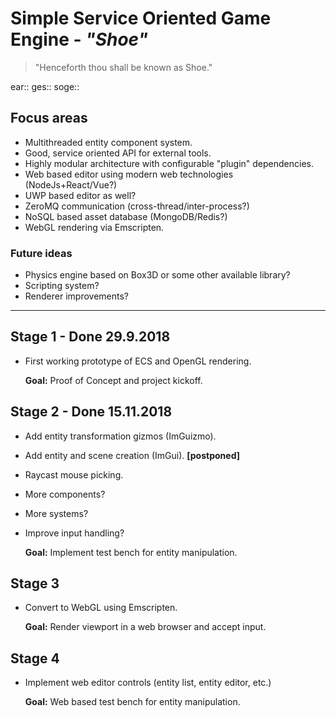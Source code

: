# Simple Service Oriented Game Engine - _"Shoe"_
> "Henceforth thou shall be known as Shoe."

ear::
ges::
soge::

## Focus areas
* Multithreaded entity component system.
* Good, service oriented API for external tools.
* Highly modular architecture with configurable "plugin" dependencies.
* Web based editor using modern web technologies (NodeJs+React/Vue?)
* UWP based editor as well?
* ZeroMQ communication (cross-thread/inter-process?)
* NoSQL based asset database (MongoDB/Redis?)
* WebGL rendering via Emscripten.

### Future ideas
- Physics engine based on Box3D or some other available library?
- Scripting system?
- Renderer improvements?

---

## Stage 1 - **Done** 29.9.2018
- First working prototype of ECS and OpenGL rendering.

  **Goal:** Proof of Concept and project kickoff.

## Stage 2 - **Done** 15.11.2018
- Add entity transformation gizmos (ImGuizmo).
- Add entity and scene creation (ImGui). **[postponed]**
- Raycast mouse picking.
- More components?
- More systems?
- Improve input handling?

  **Goal:** Implement test bench for entity manipulation.

## Stage 3 
- Convert to WebGL using Emscripten.

  **Goal:** Render viewport in a web browser and accept input.

## Stage 4
- Implement web editor controls (entity list, entity editor, etc.)

  **Goal:** Web based test bench for entity manipulation.
